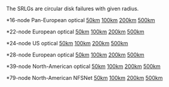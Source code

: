 The SRLGs are circular disk failures with given radius.

*16-node Pan-European optical
[50km](http://htmlpreview.github.io/?https://github.com/jtapolcai/regional-srlg/blob/master/radius/50/16_optic_pan_eu_scaled_reduced.html)
[100km](http://htmlpreview.github.io/?https://github.com/jtapolcai/regional-srlg/blob/master/radius/100/16_optic_pan_eu_scaled_reduced.html)
[200km](http://htmlpreview.github.io/?https://github.com/jtapolcai/regional-srlg/blob/master/radius/200/16_optic_pan_eu_scaled_reduced.html)
[500km](http://htmlpreview.github.io/?https://github.com/jtapolcai/regional-srlg/blob/master/radius/500/16_optic_pan_eu_scaled_reduced.html)

*22-node European optical
[50km](http://htmlpreview.github.io/?https://github.com/jtapolcai/regional-srlg/blob/master/radius/50/22_optic_eu_scaled_reduced.html)
[100km](http://htmlpreview.github.io/?https://github.com/jtapolcai/regional-srlg/blob/master/radius/100/22_optic_eu_scaled_reduced.html)
[200km](http://htmlpreview.github.io/?https://github.com/jtapolcai/regional-srlg/blob/master/radius/200/22_optic_eu_scaled_reduced.html)
[500km](http://htmlpreview.github.io/?https://github.com/jtapolcai/regional-srlg/blob/master/radius/500/22_optic_eu_scaled_reduced.html)

*24-node US optical
[50km](http://htmlpreview.github.io/?https://github.com/jtapolcai/regional-srlg/blob/master/radius/50/24_us_wide_scaled_reduced.html)
[100km](http://htmlpreview.github.io/?https://github.com/jtapolcai/regional-srlg/blob/master/radius/100/24_us_wide_scaled_reduced.html)
[200km](http://htmlpreview.github.io/?https://github.com/jtapolcai/regional-srlg/blob/master/radius/200/24_us_wide_scaled_reduced.html)
[500km](http://htmlpreview.github.io/?https://github.com/jtapolcai/regional-srlg/blob/master/radius/500/24_us_wide_scaled_reduced.html)

*28-node European optical
[50km](http://htmlpreview.github.io/?https://github.com/jtapolcai/regional-srlg/blob/master/radius/50/28_optic_eu_scaled_reduced.html)
[100km](http://htmlpreview.github.io/?https://github.com/jtapolcai/regional-srlg/blob/master/radius/100/28_optic_eu_scaled_reduced.html)
[200km](http://htmlpreview.github.io/?https://github.com/jtapolcai/regional-srlg/blob/master/radius/200/28_optic_eu_scaled_reduced.html)
[500km](http://htmlpreview.github.io/?https://github.com/jtapolcai/regional-srlg/blob/master/radius/500/28_optic_eu_scaled_reduced.html)

*39-node North-American optical
[50km](http://htmlpreview.github.io/?https://github.com/jtapolcai/regional-srlg/blob/master/radius/50/39_optic_north_american_scaled_reduced.html)
[100km](http://htmlpreview.github.io/?https://github.com/jtapolcai/regional-srlg/blob/master/radius/100/39_optic_north_american_scaled_reduced.html)
[200km](http://htmlpreview.github.io/?https://github.com/jtapolcai/regional-srlg/blob/master/radius/200/39_optic_north_american_scaled_reduced.html)
[500km](http://htmlpreview.github.io/?https://github.com/jtapolcai/regional-srlg/blob/master/radius/500/39_optic_north_american_scaled_reduced.html)

*79-node North-American NFSNet
[50km](http://htmlpreview.github.io/?https://github.com/jtapolcai/regional-srlg/blob/master/radius/50/79_optic_nfsnet_scaled_reduced.html)
[100km](http://htmlpreview.github.io/?https://github.com/jtapolcai/regional-srlg/blob/master/radius/100/79_optic_nfsnet_scaled_reduced.html)
[200km](http://htmlpreview.github.io/?https://github.com/jtapolcai/regional-srlg/blob/master/radius/200/79_optic_nfsnet_scaled_reduced.html)
[500km](http://htmlpreview.github.io/?https://github.com/jtapolcai/regional-srlg/blob/master/radius/500/79_optic_nfsnet_scaled_reduced.html)


